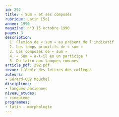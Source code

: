 ```yaml
---
id: 292
title: « Sum » et ses composés 
rubrique: Latin [5e]
annee: 1990
magazine: n°3 15 octobre 1990
pages: 3
description: 
  1. Flexion de « sum » au présent de l’indicatif
  2. Les temps primitifs de « sum »
  3. Les composés de « sum »
  4. « Sum » a-t-il eu un participe ?
  5. Du latin aux langues romanes
article_pdf: 292.pdf
revue: L’école des lettres des collèges
auteurs:
- Gérard-Guy Mouchel
disciplines:
- langues anciennes
niveau_etudes:
- cinquième
programmes:
- latin - morphologie
---
```

